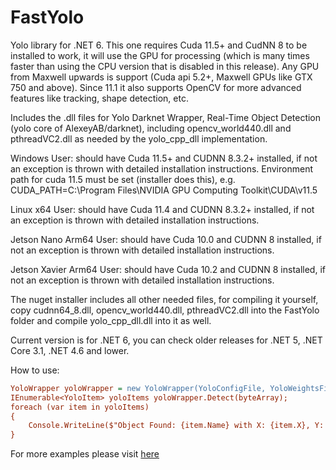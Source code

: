 # FastYolo

Yolo library for .NET 6. This one requires Cuda 11.5+ and CudNN 8 to be installed to work, it will use the GPU for processing (which is many times faster than using the CPU version that is disabled in this release). Any GPU from Maxwell upwards is support (Cuda api 5.2+, Maxwell GPUs like GTX 750 and above). Since 11.1 it also supports OpenCV for more advanced features like tracking, shape detection, etc.
			
Includes the .dll files for Yolo Darknet Wrapper, Real-Time Object Detection (yolo core of AlexeyAB/darknet), including opencv_world440.dll and pthreadVC2.dll as needed by the yolo_cpp_dll implementation.

Windows User: should have Cuda 11.5+ and CUDNN 8.3.2+ installed, if not an exception is thrown with detailed installation instructions.
Environment path for cuda 11.5 must be set (installer does this), e.g. CUDA_PATH=C:\Program Files\NVIDIA GPU Computing Toolkit\CUDA\v11.5

Linux x64 User:  should have Cuda 11.4 and CUDNN 8.3.2+ installed, if not an exception is thrown with detailed installation instructions.

Jetson Nano Arm64 User:  should have Cuda 10.0 and CUDNN 8 installed, if not an exception is thrown with detailed installation instructions.

Jetson Xavier Arm64 User:  should have Cuda 10.2 and CUDNN 8 installed, if not an exception is thrown with detailed installation instructions.

The nuget installer includes all other needed files, for compiling it yourself, copy cudnn64_8.dll, opencv_world440.dll, pthreadVC2.dll into the FastYolo folder and compile yolo_cpp_dll.dll into it as well.

Current version is for .NET 6, you can check older releases for .NET 5, .NET Core 3.1, .NET 4.6 and lower.

How to use: 
```ini
YoloWrapper yoloWrapper = new YoloWrapper(YoloConfigFile, YoloWeightsFile, YoloClassesFile);
IEnumerable<YoloItem> yoloItems yoloWrapper.Detect(byteArray);
foreach (var item in yoloItems)
{
	Console.WriteLine($"Object Found: {item.Name} with X: {item.X}, Y: {item.Y}, Width: {item.Width}, Height: {item.Height}"); 
}
```
For more examples please visit [here](https://github.com/maalik0786/FastYolo/blob/master/FastYolo.Tests/YoloWrapperTests.cs)
